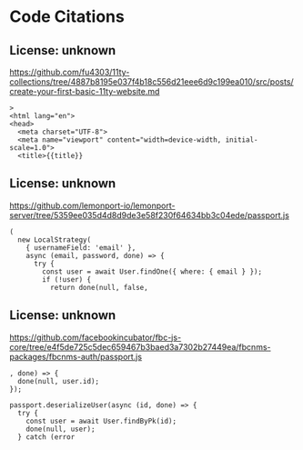 # Code Citations

## License: unknown
https://github.com/fu4303/11ty-collections/tree/4887b8195e037f4b18c556d21eee6d9c199ea010/src/posts/create-your-first-basic-11ty-website.md

```
>
<html lang="en">
<head>
  <meta charset="UTF-8">
  <meta name="viewport" content="width=device-width, initial-scale=1.0">
  <title>{{title}}
```


## License: unknown
https://github.com/lemonport-io/lemonport-server/tree/5359ee035d4d8d9de3e58f230f64634bb3c04ede/passport.js

```
(
  new LocalStrategy(
    { usernameField: 'email' },
    async (email, password, done) => {
      try {
        const user = await User.findOne({ where: { email } });
        if (!user) {
          return done(null, false,
```


## License: unknown
https://github.com/facebookincubator/fbc-js-core/tree/e4f5de725c5dec659467b3baed3a7302b27449ea/fbcnms-packages/fbcnms-auth/passport.js

```
, done) => {
  done(null, user.id);
});

passport.deserializeUser(async (id, done) => {
  try {
    const user = await User.findByPk(id);
    done(null, user);
  } catch (error
```

